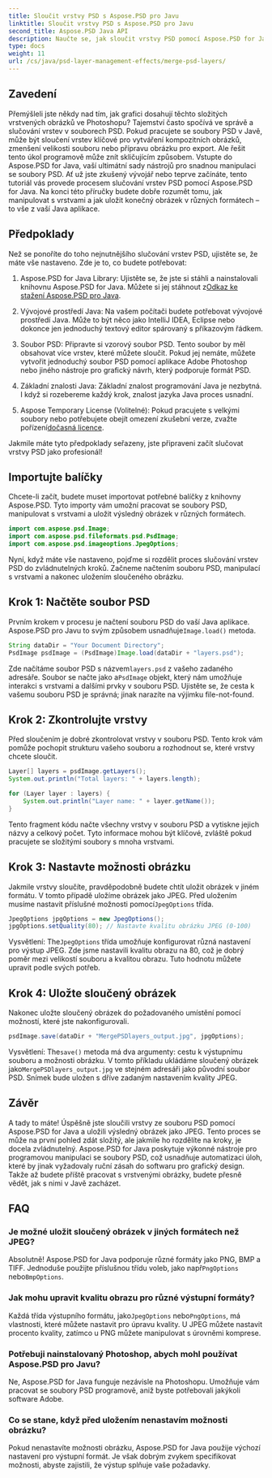 ```yaml
---
title: Sloučit vrstvy PSD s Aspose.PSD pro Javu
linktitle: Sloučit vrstvy PSD s Aspose.PSD pro Javu
second_title: Aspose.PSD Java API
description: Naučte se, jak sloučit vrstvy PSD pomocí Aspose.PSD for Java, v tomto podrobném návodu. Ideální pro vývojáře, kteří chtějí automatizovat úlohy zpracování obrazu.
type: docs
weight: 11
url: /cs/java/psd-layer-management-effects/merge-psd-layers/
---
```

## Zavedení

Přemýšleli jste někdy nad tím, jak grafici dosahují těchto složitých vrstvených obrázků ve Photoshopu? Tajemství často spočívá ve správě a slučování vrstev v souborech PSD. Pokud pracujete se soubory PSD v Javě, může být sloučení vrstev klíčové pro vytváření kompozitních obrázků, zmenšení velikosti souboru nebo přípravu obrázku pro export. Ale řešit tento úkol programově může znít skličujícím způsobem. Vstupte do Aspose.PSD for Java, vaší ultimátní sady nástrojů pro snadnou manipulaci se soubory PSD. Ať už jste zkušený vývojář nebo teprve začínáte, tento tutoriál vás provede procesem slučování vrstev PSD pomocí Aspose.PSD for Java. Na konci této příručky budete dobře rozumět tomu, jak manipulovat s vrstvami a jak uložit konečný obrázek v různých formátech – to vše z vaší Java aplikace.

## Předpoklady

Než se ponoříte do toho nejnutnějšího slučování vrstev PSD, ujistěte se, že máte vše nastaveno. Zde je to, co budete potřebovat:

1. Aspose.PSD for Java Library: Ujistěte se, že jste si stáhli a nainstalovali knihovnu Aspose.PSD for Java. Můžete si jej stáhnout z[Odkaz ke stažení Aspose.PSD pro Java](https://releases.aspose.com/psd/java/).

2. Vývojové prostředí Java: Na vašem počítači budete potřebovat vývojové prostředí Java. Může to být něco jako IntelliJ IDEA, Eclipse nebo dokonce jen jednoduchý textový editor spárovaný s příkazovým řádkem.

3. Soubor PSD: Připravte si vzorový soubor PSD. Tento soubor by měl obsahovat více vrstev, které můžete sloučit. Pokud jej nemáte, můžete vytvořit jednoduchý soubor PSD pomocí aplikace Adobe Photoshop nebo jiného nástroje pro grafický návrh, který podporuje formát PSD.

4. Základní znalosti Java: Základní znalost programování Java je nezbytná. I když si rozebereme každý krok, znalost jazyka Java proces usnadní.

5.  Aspose Temporary License (Volitelné): Pokud pracujete s velkými soubory nebo potřebujete obejít omezení zkušební verze, zvažte pořízení[dočasná licence](https://purchase.aspose.com/temporary-license/).

Jakmile máte tyto předpoklady seřazeny, jste připraveni začít slučovat vrstvy PSD jako profesionál!

## Importujte balíčky

Chcete-li začít, budete muset importovat potřebné balíčky z knihovny Aspose.PSD. Tyto importy vám umožní pracovat se soubory PSD, manipulovat s vrstvami a uložit výsledný obrázek v různých formátech.

```java
import com.aspose.psd.Image;
import com.aspose.psd.fileformats.psd.PsdImage;
import com.aspose.psd.imageoptions.JpegOptions;
```

Nyní, když máte vše nastaveno, pojďme si rozdělit proces slučování vrstev PSD do zvládnutelných kroků. Začneme načtením souboru PSD, manipulací s vrstvami a nakonec uložením sloučeného obrázku.

## Krok 1: Načtěte soubor PSD

 Prvním krokem v procesu je načtení souboru PSD do vaší Java aplikace. Aspose.PSD pro Javu to svým způsobem usnadňuje`Image.load()` metoda.

```java
String dataDir = "Your Document Directory";
PsdImage psdImage = (PsdImage)Image.load(dataDir + "layers.psd");
```

 Zde načítáme soubor PSD s názvem`layers.psd` z vašeho zadaného adresáře. Soubor se načte jako a`PsdImage` objekt, který nám umožňuje interakci s vrstvami a dalšími prvky v souboru PSD. Ujistěte se, že cesta k vašemu souboru PSD je správná; jinak narazíte na výjimku file-not-found.

## Krok 2: Zkontrolujte vrstvy

Před sloučením je dobré zkontrolovat vrstvy v souboru PSD. Tento krok vám pomůže pochopit strukturu vašeho souboru a rozhodnout se, které vrstvy chcete sloučit.

```java
Layer[] layers = psdImage.getLayers();
System.out.println("Total layers: " + layers.length);

for (Layer layer : layers) {
    System.out.println("Layer name: " + layer.getName());
}
```

Tento fragment kódu načte všechny vrstvy v souboru PSD a vytiskne jejich názvy a celkový počet. Tyto informace mohou být klíčové, zvláště pokud pracujete se složitými soubory s mnoha vrstvami.

## Krok 3: Nastavte možnosti obrázku

 Jakmile vrstvy sloučíte, pravděpodobně budete chtít uložit obrázek v jiném formátu. V tomto případě uložíme obrázek jako JPEG. Před uložením musíme nastavit příslušné možnosti pomocí`JpegOptions` třída.

```java
JpegOptions jpgOptions = new JpegOptions();
jpgOptions.setQuality(80); // Nastavte kvalitu obrázku JPEG (0-100)
```

Vysvětlení:
 The`JpegOptions` třída umožňuje konfigurovat různá nastavení pro výstup JPEG. Zde jsme nastavili kvalitu obrazu na 80, což je dobrý poměr mezi velikostí souboru a kvalitou obrazu. Tuto hodnotu můžete upravit podle svých potřeb.

## Krok 4: Uložte sloučený obrázek

Nakonec uložte sloučený obrázek do požadovaného umístění pomocí možností, které jste nakonfigurovali.

```java
psdImage.save(dataDir + "MergePSDlayers_output.jpg", jpgOptions);
```

Vysvětlení:
 The`save()` metoda má dva argumenty: cestu k výstupnímu souboru a možnosti obrázku. V tomto příkladu ukládáme sloučený obrázek jako`MergePSDlayers_output.jpg` ve stejném adresáři jako původní soubor PSD. Snímek bude uložen s dříve zadaným nastavením kvality JPEG.

## Závěr

A tady to máte! Úspěšně jste sloučili vrstvy ze souboru PSD pomocí Aspose.PSD for Java a uložili výsledný obrázek jako JPEG. Tento proces se může na první pohled zdát složitý, ale jakmile ho rozdělíte na kroky, je docela zvládnutelný. Aspose.PSD for Java poskytuje výkonné nástroje pro programovou manipulaci se soubory PSD, což usnadňuje automatizaci úloh, které by jinak vyžadovaly ruční zásah do softwaru pro grafický design. Takže až budete příště pracovat s vrstvenými obrázky, budete přesně vědět, jak s nimi v Javě zacházet.

## FAQ

### Je možné uložit sloučený obrázek v jiných formátech než JPEG?
Absolutně! Aspose.PSD for Java podporuje různé formáty jako PNG, BMP a TIFF. Jednoduše použijte příslušnou třídu voleb, jako např`PngOptions` nebo`BmpOptions`.

### Jak mohu upravit kvalitu obrazu pro různé výstupní formáty?
 Každá třída výstupního formátu, jako`JpegOptions` nebo`PngOptions`, má vlastnosti, které můžete nastavit pro úpravu kvality. U JPEG můžete nastavit procento kvality, zatímco u PNG můžete manipulovat s úrovněmi komprese.

### Potřebuji nainstalovaný Photoshop, abych mohl používat Aspose.PSD pro Javu?
Ne, Aspose.PSD for Java funguje nezávisle na Photoshopu. Umožňuje vám pracovat se soubory PSD programově, aniž byste potřebovali jakýkoli software Adobe.

### Co se stane, když před uložením nenastavím možnosti obrázku?
Pokud nenastavíte možnosti obrázku, Aspose.PSD for Java použije výchozí nastavení pro výstupní formát. Je však dobrým zvykem specifikovat možnosti, abyste zajistili, že výstup splňuje vaše požadavky.